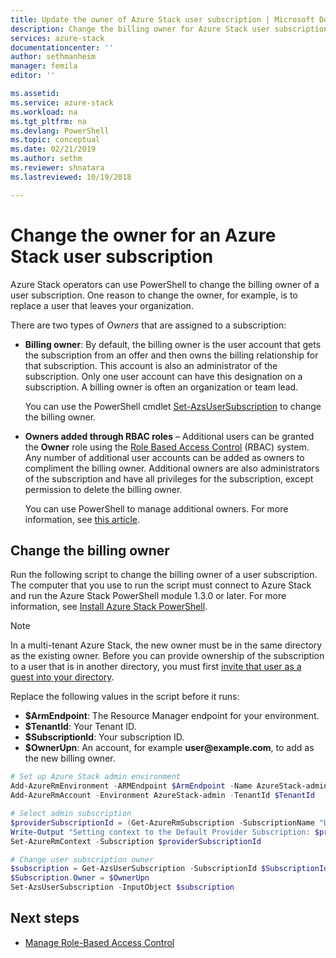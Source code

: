 ```yaml
---
title: Update the owner of Azure Stack user subscription | Microsoft Docs
description: Change the billing owner for Azure Stack user subscriptions.
services: azure-stack
documentationcenter: ''
author: sethmanheim
manager: femila
editor: ''

ms.assetid:  
ms.service: azure-stack
ms.workload: na
ms.tgt_pltfrm: na
ms.devlang: PowerShell
ms.topic: conceptual
ms.date: 02/21/2019
ms.author: sethm
ms.reviewer: shnatara
ms.lastreviewed: 10/19/2018

---
```


# Change the owner for an Azure Stack user subscription

Azure Stack operators can use PowerShell to change the billing owner of a user subscription. One reason to change the owner, for example, is to replace a user that leaves your organization.

There are two types of *Owners* that are assigned to a subscription:

- **Billing owner**: By default, the billing owner is the user account that gets the subscription from an offer and then owns the billing relationship for that subscription. This account is also an administrator of the subscription. Only one user account can have this designation on a subscription. A billing owner is often an organization or team lead.

  You can use the PowerShell cmdlet [Set-AzsUserSubscription](/powershell/module/azs.subscriptions.admin/set-azsusersubscription) to change the billing owner.  

- **Owners added through RBAC roles** – Additional users can be granted the **Owner** role using the [Role Based Access Control](azure-stack-manage-permissions.md) (RBAC) system. Any number of additional user accounts can be added as owners to compliment the billing owner. Additional owners are also administrators of the subscription and have all privileges for the subscription, except permission to delete the billing owner.

  You can use PowerShell to manage additional owners. For more information, see [this article](/azure/role-based-access-control/role-assignments-powershell).

## Change the billing owner

Run the following script to change the billing owner of a user subscription. The computer that you use to run the script must connect to Azure Stack and run the Azure Stack PowerShell module 1.3.0 or later. For more information, see [Install Azure Stack PowerShell](azure-stack-powershell-install.md).

>[!NOTE]
>In a multi-tenant Azure Stack, the new owner must be in the same directory as the existing owner. Before you can provide ownership of the subscription to a user that is in another directory, you must first [invite that user as a guest into your directory](../active-directory/b2b/add-users-administrator.md).

Replace the following values in the script before it runs:

- **$ArmEndpoint**: The Resource Manager endpoint for your environment.
- **$TenantId**: Your Tenant ID.
- **$SubscriptionId**: Your subscription ID.
- **$OwnerUpn**: An account, for example **user\@example.com**, to add as the new billing owner.

```powershell
# Set up Azure Stack admin environment
Add-AzureRmEnvironment -ARMEndpoint $ArmEndpoint -Name AzureStack-admin
Add-AzureRmAccount -Environment AzureStack-admin -TenantId $TenantId

# Select admin subscription
$providerSubscriptionId = (Get-AzureRmSubscription -SubscriptionName "Default Provider Subscription").Id
Write-Output "Setting context to the Default Provider Subscription: $providerSubscriptionId"
Set-AzureRmContext -Subscription $providerSubscriptionId

# Change user subscription owner
$subscription = Get-AzsUserSubscription -SubscriptionId $SubscriptionId
$Subscription.Owner = $OwnerUpn
Set-AzsUserSubscription -InputObject $subscription
```

## Next steps

- [Manage Role-Based Access Control](azure-stack-manage-permissions.md)
